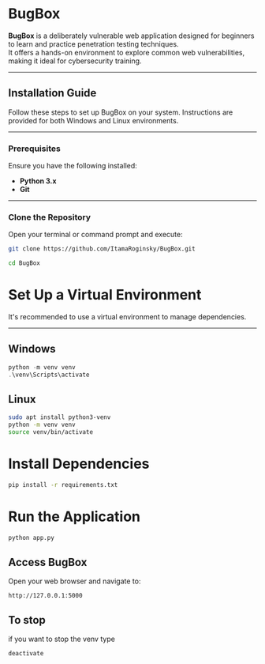 # BugBox

**BugBox** is a deliberately vulnerable web application designed for beginners to learn and practice penetration testing techniques.  
It offers a hands-on environment to explore common web vulnerabilities, making it ideal for cybersecurity training.

---

## Installation Guide

Follow these steps to set up BugBox on your system. Instructions are provided for both Windows and Linux environments.

---

### Prerequisites

Ensure you have the following installed:
- **Python 3.x**
- **Git**

---

### Clone the Repository

Open your terminal or command prompt and execute:

```bash
git clone https://github.com/ItamaRoginsky/BugBox.git
```
```bash
cd BugBox
```

# Set Up a Virtual Environment

It's recommended to use a virtual environment to manage dependencies.

---

## Windows

```powershell
python -m venv venv
.\venv\Scripts\activate
```

## Linux
```bash
sudo apt install python3-venv
python -m venv venv
source venv/bin/activate
```

# Install Dependencies
```bash
pip install -r requirements.txt
```

# Run the Application
```bash
python app.py
```

## Access BugBox

Open your web browser and navigate to:
```arduino
http://127.0.0.1:5000 
```

## To stop
if you want to stop the venv type
```bash
deactivate
```
